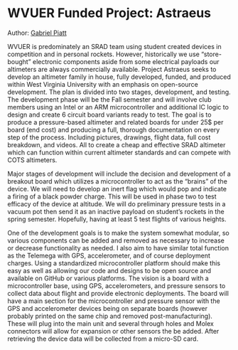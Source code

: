 # WVUER Funded Project: Astraeus 

Author: [Gabriel Piatt](https://github.com/mydoghazel2)

WVUER is predominately an SRAD team using student created devices in competition and in personal rockets. However, historically we use “store-bought” electronic components aside from some electrical payloads our altimeters are always commercially available. Project Astraeus seeks to develop an altimeter family in house, fully developed, funded, and produced within West Virginia University with an emphasis on open-source development. The plan is divided into two stages, development, and testing. The development phase will be the Fall semester and will involve club members using an Intel or an ARM microcontroller and additional IC logic to design and create 6 circuit board variants ready to test.  The goal is to produce a pressure-based altimeter and related boards for under 25$ per board (end cost) and producing a full, thorough documentation on every step of the process. Including pictures, drawings, flight data, full cost breakdown, and videos. All to create a cheap and effective SRAD altimeter which can function within current altimeter standards and can compete with COTS altimeters. 

Major stages of development will include the decision and development of a breakout board which utilizes a microcontroller to act as the “brains” of the device. We will need to develop an inert flag which would pop and indicate a firing of a black powder charge. This will be used in phase two to test efficacy of the device at altitude. We will do preliminary pressure tests in a vacuum pot then send it as an inactive payload on student’s rockets in the spring semester. Hopefully, having at least 5 test flights of various heights. 

One of the development goals is to make the system somewhat modular, so various components can be added and removed as necessary to increase or decrease functionality as needed. I also aim to have similar total function as the Telemega with GPS, accelerometer, and of course deployment charges. Using a standardized microcontroller platform should make this easy as well as allowing our code and designs to be open source and available on GitHub or various platforms. 
The vision is a board with a microcontroller base, using GPS, accelerometers, and pressure sensors to collect data about flight and provide electronic deployments. The board will have a main section for the microcontroller and pressure sensor with the GPS and accelerometer devices being on separate boards (however probably printed on the same chip and removed post-manufacturing). These will plug into the main unit and several through holes and Molex connectors will allow for expansion or other sensors the be added. After retrieving the device data will be collected from a micro-SD card. 
